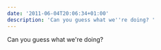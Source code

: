 ```yaml
---
date: '2011-06-04T20:06:34+01:00'
description: 'Can you guess what we''re doing? '
---
```

Can you guess what we're doing? 
